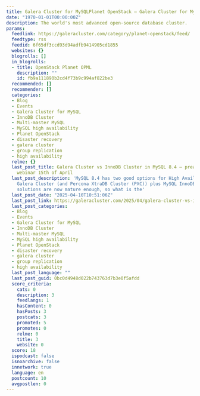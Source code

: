 ```yaml
---
title: Galera Cluster for MySQLPlanet OpenStack – Galera Cluster for MySQL
date: "1970-01-01T00:00:00Z"
description: The world's most advanced open-source database cluster.
params:
  feedlink: https://galeracluster.com/category/planet-openstack/feed/
  feedtype: rss
  feedid: 6f65df3ccd93d94adfb9414905cd1855
  websites: {}
  blogrolls: []
  in_blogrolls:
  - title: OpenStack Planet OPML
    description: ""
    id: fb9a111890b2cd4f73b9c994af822be3
  recommended: []
  recommender: []
  categories:
  - Blog
  - Events
  - Galera Cluster for MySQL
  - InnoDB Cluster
  - Multi-master MySQL
  - MySQL high availability
  - Planet OpenStack
  - disaster recovery
  - galera cluster
  - group replication
  - high availability
  relme: {}
  last_post_title: Galera Cluster vs InnoDB Cluster in MySQL 8.4 – preamble for SHOOTOUT
    webinar 15th of April
  last_post_description: 'MySQL 8.4 has two good options for High Availability clusters:
    Galera Cluster (and Percona XtraDB Cluster (PXC)) plus MySQL InnoDB Cluster. Both
    solutions are now mature enough, so what is the'
  last_post_date: "2025-04-10T10:51:06Z"
  last_post_link: https://galeracluster.com/2025/04/galera-cluster-vs-innodb-cluster-in-mysql-8-4-preamble/
  last_post_categories:
  - Blog
  - Events
  - Galera Cluster for MySQL
  - InnoDB Cluster
  - Multi-master MySQL
  - MySQL high availability
  - Planet OpenStack
  - disaster recovery
  - galera cluster
  - group replication
  - high availability
  last_post_language: ""
  last_post_guid: 0bc0d4948d022b743763d7b3e0f5afdd
  score_criteria:
    cats: 0
    description: 3
    feedlangs: 1
    hasContent: 0
    hasPosts: 3
    postcats: 3
    promoted: 5
    promotes: 0
    relme: 0
    title: 3
    website: 0
  score: 18
  ispodcast: false
  isnoarchive: false
  innetwork: true
  language: en
  postcount: 10
  avgpostlen: 0
---
```

